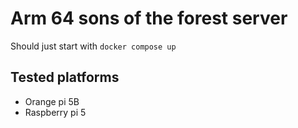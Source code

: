 # Arm 64 sons of the forest server

Should just start with `docker compose up`

## Tested platforms

- Orange pi 5B
- Raspberry pi 5
